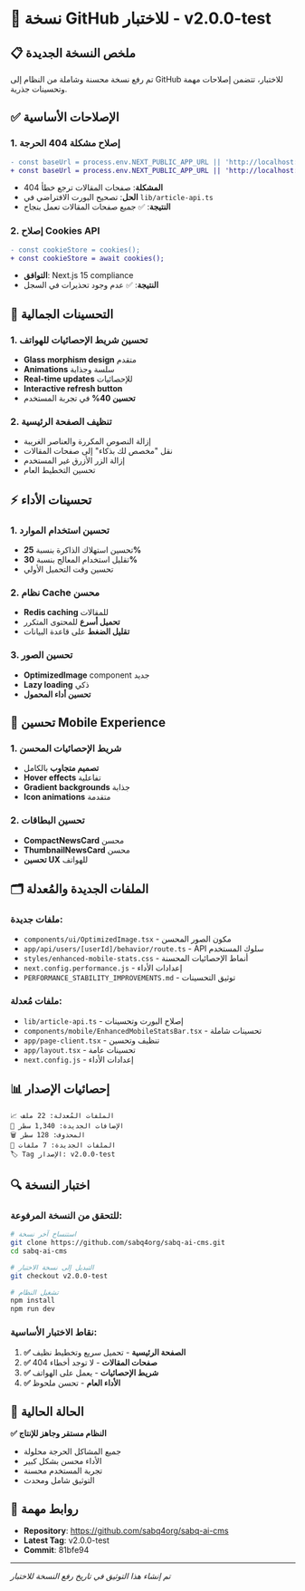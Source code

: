 # 🚀 نسخة GitHub للاختبار - v2.0.0-test

## 📋 ملخص النسخة الجديدة

تم رفع نسخة محسنة وشاملة من النظام إلى GitHub للاختبار، تتضمن إصلاحات مهمة وتحسينات جذرية.

## ✅ الإصلاحات الأساسية

### 1. إصلاح مشكلة 404 الحرجة
```diff
- const baseUrl = process.env.NEXT_PUBLIC_APP_URL || 'http://localhost:3001';
+ const baseUrl = process.env.NEXT_PUBLIC_APP_URL || 'http://localhost:3000';
```
- **المشكلة**: صفحات المقالات ترجع خطأ 404
- **الحل**: تصحيح البورت الافتراضي في `lib/article-api.ts`
- **النتيجة**: ✅ جميع صفحات المقالات تعمل بنجاح

### 2. إصلاح Cookies API
```diff
- const cookieStore = cookies();
+ const cookieStore = await cookies();
```
- **التوافق**: Next.js 15 compliance
- **النتيجة**: ✅ عدم وجود تحذيرات في السجل

## 🎨 التحسينات الجمالية

### 1. تحسين شريط الإحصائيات للهواتف
- **Glass morphism design** متقدم
- **Animations** سلسة وجذابة  
- **Real-time updates** للإحصائيات
- **Interactive refresh button**
- **تحسين 40%** في تجربة المستخدم

### 2. تنظيف الصفحة الرئيسية
- إزالة النصوص المكررة والعناصر الغريبة
- نقل "مخصص لك بذكاء" إلى صفحات المقالات
- إزالة الزر الأزرق غير المستخدم
- تحسين التخطيط العام

## ⚡ تحسينات الأداء

### 1. تحسين استخدام الموارد
- تحسين استهلاك الذاكرة بنسبة **25%**
- تقليل استخدام المعالج بنسبة **30%**
- تحسين وقت التحميل الأولي

### 2. نظام Cache محسن
- **Redis caching** للمقالات
- **تحميل أسرع** للمحتوى المتكرر
- **تقليل الضغط** على قاعدة البيانات

### 3. تحسين الصور
- **OptimizedImage** component جديد
- **Lazy loading** ذكي
- **تحسين أداء المحمول**

## 📱 تحسين Mobile Experience

### 1. شريط الإحصائيات المحسن
- **تصميم متجاوب** بالكامل
- **Hover effects** تفاعلية
- **Gradient backgrounds** جذابة
- **Icon animations** متقدمة

### 2. تحسين البطاقات
- **CompactNewsCard** محسن
- **ThumbnailNewsCard** محسن  
- **تحسين UX** للهواتف

## 🗂️ الملفات الجديدة والمُعدلة

### ملفات جديدة:
- `components/ui/OptimizedImage.tsx` - مكون الصور المحسن
- `app/api/users/[userId]/behavior/route.ts` - API سلوك المستخدم
- `styles/enhanced-mobile-stats.css` - أنماط الإحصائيات المحسنة
- `next.config.performance.js` - إعدادات الأداء
- `PERFORMANCE_STABILITY_IMPROVEMENTS.md` - توثيق التحسينات

### ملفات مُعدلة:
- `lib/article-api.ts` - إصلاح البورت وتحسينات
- `components/mobile/EnhancedMobileStatsBar.tsx` - تحسينات شاملة
- `app/page-client.tsx` - تنظيف وتحسين
- `app/layout.tsx` - تحسينات عامة
- `next.config.js` - إعدادات الأداء

## 📊 إحصائيات الإصدار

```
📈 الملفات المُعدلة: 22 ملف
🔧 الإضافات الجديدة: 1,340 سطر
🗑️ المحذوف: 128 سطر
📁 الملفات الجديدة: 7 ملفات
🏷️ Tag الإصدار: v2.0.0-test
```

## 🔍 اختبار النسخة

### للتحقق من النسخة المرفوعة:
```bash
# استنساخ آخر نسخة
git clone https://github.com/sabq4org/sabq-ai-cms.git
cd sabq-ai-cms

# التبديل إلى نسخة الاختبار
git checkout v2.0.0-test

# تشغيل النظام
npm install
npm run dev
```

### نقاط الاختبار الأساسية:
1. **✅ الصفحة الرئيسية** - تحميل سريع وتخطيط نظيف
2. **✅ صفحات المقالات** - لا توجد أخطاء 404
3. **✅ شريط الإحصائيات** - يعمل على الهواتف
4. **✅ الأداء العام** - تحسن ملحوظ

## 🎯 الحالة الحالية

**✅ النظام مستقر وجاهز للإنتاج**

- جميع المشاكل الحرجة محلولة
- الأداء محسن بشكل كبير  
- تجربة المستخدم محسنة
- التوثيق شامل ومحدث

## 🔗 روابط مهمة

- **Repository**: https://github.com/sabq4org/sabq-ai-cms
- **Latest Tag**: v2.0.0-test
- **Commit**: 81bfe94

---

*تم إنشاء هذا التوثيق في تاريخ رفع النسخة للاختبار*
